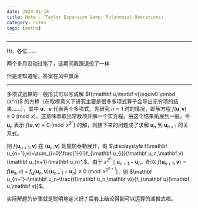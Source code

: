 ```yaml
---
date: 2023-01-18
title: Note -「Taylor Expansion &amp; Polynomial Operations」
category: notes
tags: [maths]
---
```



---

Hi，各位……

两个多月没动过笔了，这期间我跟退役了一样

但是谁知道呢，答案在风中飘荡

---

多项式运算的一般形式可以写成解 $f(\mathbf u,\textbf v)\equiv0 \pmod {x^n}$ 的方程（在取模意义下研究主要是很多多项式算子会导出无穷项的结果……），其中 $\mathbf u$、$\mathbf v$ 代表两个多项式。先研究 $n=1$ 时的情况，即解方程 $f(\mathbf u,\mathbf v)\equiv0\pmod x$，这意味着取出常数项并解一个实方程。由这个结果拓展到一般，令 $\mathbf u_n$ 表示 $f(\mathbf u,\mathbf v)\equiv 0\pmod {x^{2^{n}}}$ 的解，则接下来的问题成了求解 $\mathbf u_n$ 到 $\mathbf u_{n+1}$ 的关系式。

把 $f(\mathbf u_{n+1},\mathbf v)$ 在 $(\mathbf u_n,\mathbf v)$ 处施加泰勒展开，有 $\displaystyle f(\mathbf u_{n+1},v)=\sum_{i=0}\frac{1}{i!}f_{\mathbf u_{i}}(\mathbf u_n,\mathbf v)(\mathbf u_{n+1}-\mathbf u_n)^i$。由于 $x^{2^n} \mid \mathbf u_{n+1}-\mathbf u_n$，所以 $f(\mathbf u_{n+1},\mathbf v)=f(\mathbf u_n,v)+f_{\mathbf u}(\mathbf u_n,\mathbf v)(\mathbf u_{n+1}-\mathbf u_n)\equiv 0 \pmod {x^{2^{n+1}}}$，则 $\mathbf u_{n+1}=\mathbf u_n-\frac{f(\mathbf u_n,\mathbf v)}{f_{\mathbf u}(\mathbf u,\mathbf v)}$。

实际解题的步骤就是聪明地定义好 $f$ 后套上结论得到可以运算的递推式啦。
    